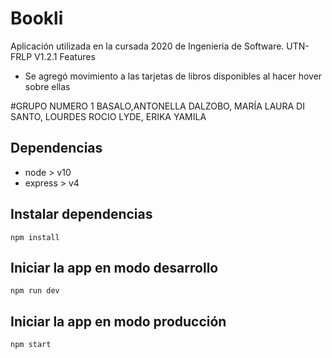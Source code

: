 # Bookli

Aplicación utilizada en la cursada 2020 de Ingenieria de Software. UTN-FRLP
V1.2.1 
Features
- Se agregó movimiento a las tarjetas de libros disponibles al hacer hover sobre ellas

#GRUPO NUMERO 1
 BASALO,ANTONELLA
 DALZOBO, MARÍA LAURA
 DI SANTO, LOURDES ROCIO
 LYDE, ERIKA YAMILA
## Dependencias

-   node > v10
-   express > v4

## Instalar dependencias

`npm install`

## Iniciar la app en modo desarrollo

`npm run dev`

## Iniciar la app en modo producción

`npm start`
